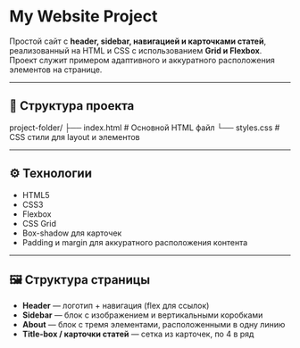 # My Website Project

Простой сайт с **header, sidebar, навигацией и карточками статей**, реализованный на HTML и CSS с использованием **Grid и Flexbox**.  
Проект служит примером адаптивного и аккуратного расположения элементов на странице.

---

## 📂 Структура проекта

project-folder/
├── index.html # Основной HTML файл
└── styles.css # CSS стили для layout и элементов

---

## ⚙️ Технологии

- HTML5  
- CSS3  
- Flexbox  
- CSS Grid  
- Box-shadow для карточек  
- Padding и margin для аккуратного расположения контента  

---

## 🖼️ Структура страницы

- **Header** — логотип + навигация (flex для ссылок)  
- **Sidebar** — блок с изображением и вертикальными коробками  
- **About** — блок с тремя элементами, расположенными в одну линию  
- **Title-box / карточки статей** — сетка из карточек, по 4 в ряд  



